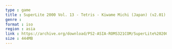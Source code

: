 ```yaml
---
type : game
title : SuperLite 2000 Vol. 13 - Tetris - Kiwame Michi (Japan) (v2.01)
genre : 
format : iso
region : asia
link : https://archive.org/download/PS2-ASIA-ROMS321COM/SuperLite%202000%20Vol.%2013%20-%20Tetris%20-%20Kiwame%20Michi%20%28Japan%29%20%28v2.01%29.7z
size : 444MB
---
```

